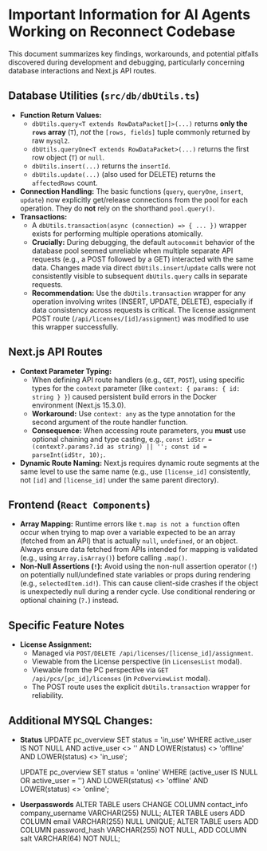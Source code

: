 # Important Information for AI Agents Working on Reconnect Codebase

This document summarizes key findings, workarounds, and potential pitfalls discovered during development and debugging, particularly concerning database interactions and Next.js API routes.

## Database Utilities (`src/db/dbUtils.ts`)

*   **Function Return Values:**
    *   `dbUtils.query<T extends RowDataPacket[]>(...)` returns **only the `rows` array** (`T`), *not* the `[rows, fields]` tuple commonly returned by raw `mysql2`.
    *   `dbUtils.queryOne<T extends RowDataPacket>(...)` returns the first row object (`T`) or `null`.
    *   `dbUtils.insert(...)` returns the `insertId`.
    *   `dbUtils.update(...)` (also used for DELETE) returns the `affectedRows` count.
*   **Connection Handling:** The basic functions (`query`, `queryOne`, `insert`, `update`) now explicitly get/release connections from the pool for each operation. They do **not** rely on the shorthand `pool.query()`.
*   **Transactions:**
    *   A `dbUtils.transaction(async (connection) => { ... })` wrapper exists for performing multiple operations atomically.
    *   **Crucially:** During debugging, the default `autocommit` behavior of the database pool seemed unreliable when multiple separate API requests (e.g., a POST followed by a GET) interacted with the same data. Changes made via direct `dbUtils.insert`/`update` calls were not consistently visible to subsequent `dbUtils.query` calls in separate requests.
    *   **Recommendation:** Use the `dbUtils.transaction` wrapper for any operation involving writes (INSERT, UPDATE, DELETE), especially if data consistency across requests is critical. The license assignment POST route (`/api/licenses/[id]/assignment`) was modified to use this wrapper successfully.

## Next.js API Routes

*   **Context Parameter Typing:**
    *   When defining API route handlers (e.g., `GET`, `POST`), using specific types for the `context` parameter (like `context: { params: { id: string } }`) caused persistent build errors in the Docker environment (Next.js 15.3.0).
    *   **Workaround:** Use `context: any` as the type annotation for the second argument of the route handler function.
    *   **Consequence:** When accessing route parameters, you **must** use optional chaining and type casting, e.g., `const idStr = (context?.params?.id as string) || ''; const id = parseInt(idStr, 10);`.
*   **Dynamic Route Naming:** Next.js requires dynamic route segments at the same level to use the same name (e.g., use `[license_id]` consistently, not `[id]` and `[license_id]` under the same parent directory).

## Frontend (`React Components`)

*   **Array Mapping:** Runtime errors like `t.map is not a function` often occur when trying to map over a variable expected to be an array (fetched from an API) that is actually `null`, `undefined`, or an object. Always ensure data fetched from APIs intended for mapping is validated (e.g., using `Array.isArray()`) before calling `.map()`.
*   **Non-Null Assertions (`!`):** Avoid using the non-null assertion operator (`!`) on potentially null/undefined state variables or props during rendering (e.g., `selectedItem.id!`). This can cause client-side crashes if the object is unexpectedly null during a render cycle. Use conditional rendering or optional chaining (`?.`) instead.

## Specific Feature Notes

*   **License Assignment:**
    *   Managed via `POST/DELETE /api/licenses/[license_id]/assignment`.
    *   Viewable from the License perspective (in `LicensesList` modal).
    *   Viewable from the PC perspective via `GET /api/pcs/[pc_id]/licenses` (in `PcOverviewList` modal).
    *   The POST route uses the explicit `dbUtils.transaction` wrapper for reliability. 

## Additional MYSQL Changes:

*   **Status**
    UPDATE pc_overview
    SET status = 'in_use'
    WHERE active_user IS NOT NULL 
      AND active_user <> '' 
      AND LOWER(status) <> 'offline' 
      AND LOWER(status) <> 'in_use';

    UPDATE pc_overview
    SET status = 'online'
    WHERE (active_user IS NULL OR active_user = '') 
      AND LOWER(status) <> 'offline'
      AND LOWER(status) <> 'online';

*   **Userpasswords**
    ALTER TABLE users CHANGE COLUMN contact_info company_username VARCHAR(255) NULL;
    ALTER TABLE users ADD COLUMN email VARCHAR(255) NULL UNIQUE;
    ALTER TABLE users 
    ADD COLUMN password_hash VARCHAR(255) NOT NULL,
    ADD COLUMN salt VARCHAR(64) NOT NULL;